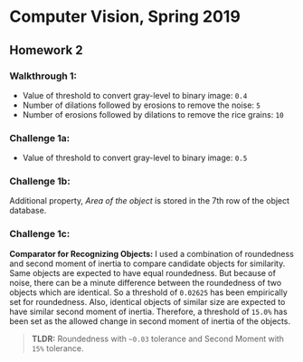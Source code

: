 # Computer Vision, Spring 2019
## Homework 2
### Walkthrough 1:
* Value of threshold to convert gray-level to binary image: `0.4`
* Number of dilations followed by erosions to remove the noise: `5`
* Number of erosions followed by dilations to remove the rice grains: `10`

### Challenge 1a:
- Value of threshold to convert gray-level to binary image: `0.5`

### Challenge 1b: 
Additional property, _Area of the object_ is stored in the 7th row of the object database.

### Challenge 1c: 
**Comparator for Recognizing Objects:**
I used a combination of roundedness and second moment of inertia to compare candidate objects for similarity. Same objects are expected to have equal roundedness. But because of noise, there can be a minute difference between the roundedness of two objects which are identical. So a threshold of `0.02625` has been empirically set for roundedness. Also, identical objects of similar size are expected to have similar second moment of inertia. Therefore, a threshold of `15.0%` has been set as the allowed change in second moment of inertia of the objects. 
> **TLDR:** Roundedness with `~0.03` tolerance and Second Moment with `15%` tolerance.